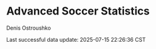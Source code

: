 # Advanced Soccer Statistics
Denis Ostroushko

<!-- gfm -->

Last successful data update: 2025-07-15 22:26:36 CST
